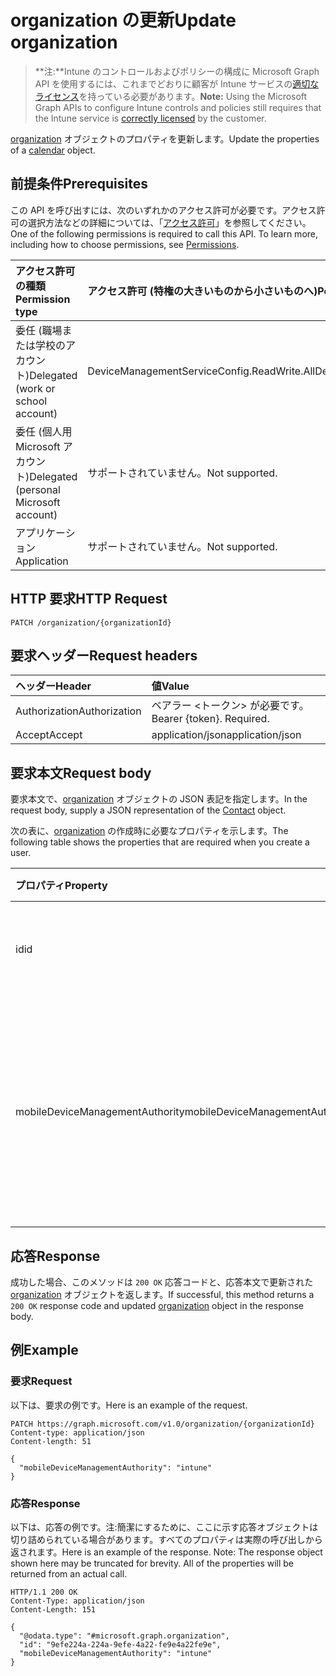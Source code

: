# <a name="update-organization"></a><span data-ttu-id="2d6f5-101">organization の更新</span><span class="sxs-lookup"><span data-stu-id="2d6f5-101">Update organization</span></span>

> <span data-ttu-id="2d6f5-102">**注:**Intune のコントロールおよびポリシーの構成に Microsoft Graph API を使用するには、これまでどおりに顧客が Intune サービスの[適切なライセンス](https://go.microsoft.com/fwlink/?linkid=839381)を持っている必要があります。</span><span class="sxs-lookup"><span data-stu-id="2d6f5-102">**Note:** Using the Microsoft Graph APIs to configure Intune controls and policies still requires that the Intune service is [correctly licensed](https://go.microsoft.com/fwlink/?linkid=839381) by the customer.</span></span>

<span data-ttu-id="2d6f5-103">[organization](../resources/intune_onboarding_organization.md) オブジェクトのプロパティを更新します。</span><span class="sxs-lookup"><span data-stu-id="2d6f5-103">Update the properties of a [calendar](../resources/intune_onboarding_organization.md) object.</span></span>
## <a name="prerequisites"></a><span data-ttu-id="2d6f5-104">前提条件</span><span class="sxs-lookup"><span data-stu-id="2d6f5-104">Prerequisites</span></span>
<span data-ttu-id="2d6f5-p101">この API を呼び出すには、次のいずれかのアクセス許可が必要です。アクセス許可の選択方法などの詳細については、「[アクセス許可](../../../concepts/permissions_reference.md)」を参照してください。</span><span class="sxs-lookup"><span data-stu-id="2d6f5-p101">One of the following permissions is required to call this API. To learn more, including how to choose permissions, see [Permissions](../../../concepts/permissions_reference.md).</span></span>

|<span data-ttu-id="2d6f5-107">アクセス許可の種類</span><span class="sxs-lookup"><span data-stu-id="2d6f5-107">Permission type</span></span>|<span data-ttu-id="2d6f5-108">アクセス許可 (特権の大きいものから小さいものへ)</span><span class="sxs-lookup"><span data-stu-id="2d6f5-108">Permissions (from least to most privileged)</span></span>|
|:---|:---|
|<span data-ttu-id="2d6f5-109">委任 (職場または学校のアカウント)</span><span class="sxs-lookup"><span data-stu-id="2d6f5-109">Delegated (work or school account)</span></span>|<span data-ttu-id="2d6f5-110">DeviceManagementServiceConfig.ReadWrite.All</span><span class="sxs-lookup"><span data-stu-id="2d6f5-110">DeviceManagementServiceConfig.ReadWrite.All</span></span>|
|<span data-ttu-id="2d6f5-111">委任 (個人用 Microsoft アカウント)</span><span class="sxs-lookup"><span data-stu-id="2d6f5-111">Delegated (personal Microsoft account)</span></span>|<span data-ttu-id="2d6f5-112">サポートされていません。</span><span class="sxs-lookup"><span data-stu-id="2d6f5-112">Not supported.</span></span>|
|<span data-ttu-id="2d6f5-113">アプリケーション</span><span class="sxs-lookup"><span data-stu-id="2d6f5-113">Application</span></span>|<span data-ttu-id="2d6f5-114">サポートされていません。</span><span class="sxs-lookup"><span data-stu-id="2d6f5-114">Not supported.</span></span>|

## <a name="http-request"></a><span data-ttu-id="2d6f5-115">HTTP 要求</span><span class="sxs-lookup"><span data-stu-id="2d6f5-115">HTTP Request</span></span>
<!-- {
  "blockType": "ignored"
}
-->
``` http
PATCH /organization/{organizationId}
```

## <a name="request-headers"></a><span data-ttu-id="2d6f5-116">要求ヘッダー</span><span class="sxs-lookup"><span data-stu-id="2d6f5-116">Request headers</span></span>
|<span data-ttu-id="2d6f5-117">ヘッダー</span><span class="sxs-lookup"><span data-stu-id="2d6f5-117">Header</span></span>|<span data-ttu-id="2d6f5-118">値</span><span class="sxs-lookup"><span data-stu-id="2d6f5-118">Value</span></span>|
|:---|:---|
|<span data-ttu-id="2d6f5-119">Authorization</span><span class="sxs-lookup"><span data-stu-id="2d6f5-119">Authorization</span></span>|<span data-ttu-id="2d6f5-120">ベアラー &lt;トークン&gt; が必要です。</span><span class="sxs-lookup"><span data-stu-id="2d6f5-120">Bearer {token}. Required.</span></span>|
|<span data-ttu-id="2d6f5-121">Accept</span><span class="sxs-lookup"><span data-stu-id="2d6f5-121">Accept</span></span>|<span data-ttu-id="2d6f5-122">application/json</span><span class="sxs-lookup"><span data-stu-id="2d6f5-122">application/json</span></span>|

## <a name="request-body"></a><span data-ttu-id="2d6f5-123">要求本文</span><span class="sxs-lookup"><span data-stu-id="2d6f5-123">Request body</span></span>
<span data-ttu-id="2d6f5-124">要求本文で、[organization](../resources/intune_onboarding_organization.md) オブジェクトの JSON 表記を指定します。</span><span class="sxs-lookup"><span data-stu-id="2d6f5-124">In the request body, supply a JSON representation of the [Contact](../resources/intune_onboarding_organization.md) object.</span></span>

<span data-ttu-id="2d6f5-125">次の表に、[organization](../resources/intune_onboarding_organization.md) の作成時に必要なプロパティを示します。</span><span class="sxs-lookup"><span data-stu-id="2d6f5-125">The following table shows the properties that are required when you create a user.</span></span>

|<span data-ttu-id="2d6f5-126">プロパティ</span><span class="sxs-lookup"><span data-stu-id="2d6f5-126">Property</span></span>|<span data-ttu-id="2d6f5-127">型</span><span class="sxs-lookup"><span data-stu-id="2d6f5-127">Type</span></span>|<span data-ttu-id="2d6f5-128">説明</span><span class="sxs-lookup"><span data-stu-id="2d6f5-128">Description</span></span>|
|:---|:---|:---|
|<span data-ttu-id="2d6f5-129">id</span><span class="sxs-lookup"><span data-stu-id="2d6f5-129">id</span></span>|<span data-ttu-id="2d6f5-130">String</span><span class="sxs-lookup"><span data-stu-id="2d6f5-130">String</span></span>|<span data-ttu-id="2d6f5-131">オブジェクトの GUID。</span><span class="sxs-lookup"><span data-stu-id="2d6f5-131">The user GUID for the security object is not valid.</span></span>|
|<span data-ttu-id="2d6f5-132">mobileDeviceManagementAuthority</span><span class="sxs-lookup"><span data-stu-id="2d6f5-132">mobileDeviceManagementAuthority</span></span>|<span data-ttu-id="2d6f5-133">String</span><span class="sxs-lookup"><span data-stu-id="2d6f5-133">String</span></span>|<span data-ttu-id="2d6f5-134">モバイル デバイス管理権限。</span><span class="sxs-lookup"><span data-stu-id="2d6f5-134">Mobile device management authority.</span></span> <span data-ttu-id="2d6f5-135">可能な値は、`unknown`、`intune`、`sccm`、`office365` です。</span><span class="sxs-lookup"><span data-stu-id="2d6f5-135">Possible values are: `unknown`, `intune`, `sccm`, `office365`.</span></span>|



## <a name="response"></a><span data-ttu-id="2d6f5-136">応答</span><span class="sxs-lookup"><span data-stu-id="2d6f5-136">Response</span></span>
<span data-ttu-id="2d6f5-137">成功した場合、このメソッドは `200 OK` 応答コードと、応答本文で更新された [organization](../resources/intune_onboarding_organization.md) オブジェクトを返します。</span><span class="sxs-lookup"><span data-stu-id="2d6f5-137">If successful, this method returns a `200 OK` response code and updated [organization](../resources/intune_onboarding_organization.md) object in the response body.</span></span>

## <a name="example"></a><span data-ttu-id="2d6f5-138">例</span><span class="sxs-lookup"><span data-stu-id="2d6f5-138">Example</span></span>
### <a name="request"></a><span data-ttu-id="2d6f5-139">要求</span><span class="sxs-lookup"><span data-stu-id="2d6f5-139">Request</span></span>
<span data-ttu-id="2d6f5-140">以下は、要求の例です。</span><span class="sxs-lookup"><span data-stu-id="2d6f5-140">Here is an example of the request.</span></span>
``` http
PATCH https://graph.microsoft.com/v1.0/organization/{organizationId}
Content-type: application/json
Content-length: 51

{
  "mobileDeviceManagementAuthority": "intune"
}
```

### <a name="response"></a><span data-ttu-id="2d6f5-141">応答</span><span class="sxs-lookup"><span data-stu-id="2d6f5-141">Response</span></span>
<span data-ttu-id="2d6f5-p103">以下は、応答の例です。注:簡潔にするために、ここに示す応答オブジェクトは切り詰められている場合があります。すべてのプロパティは実際の呼び出しから返されます。</span><span class="sxs-lookup"><span data-stu-id="2d6f5-p103">Here is an example of the response. Note: The response object shown here may be truncated for brevity. All of the properties will be returned from an actual call.</span></span>
``` http
HTTP/1.1 200 OK
Content-Type: application/json
Content-Length: 151

{
  "@odata.type": "#microsoft.graph.organization",
  "id": "9efe224a-224a-9efe-4a22-fe9e4a22fe9e",
  "mobileDeviceManagementAuthority": "intune"
}
```



